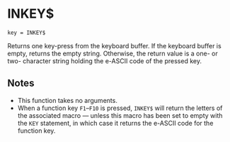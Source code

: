 # INKEY$
`key = INKEY$`

Returns one key-press from the keyboard buffer. If the keyboard buffer is empty, returns the empty string. Otherwise, the return value is a one- or two- character string holding the e-ASCII code of the pressed key.

## Notes
* This function takes no arguments.
* When a function key `F1`–`F10` is pressed, `INKEY$` will return the letters of the associated macro — unless this macro has been set to empty with the `KEY` statement, in which case it returns the e-ASCII code for the function key.